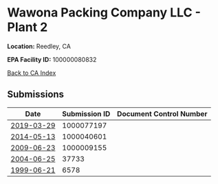# Wawona Packing Company LLC - Plant 2

**Location:** Reedley, CA

**EPA Facility ID:** 100000080832

[Back to CA Index](../../index.md)

## Submissions

| Date | Submission ID | Document Control Number |
|------|--------------|-------------------------|
| [2019-03-29](submissions/1000077197.md) | 1000077197 |  |
| [2014-05-13](submissions/1000040601.md) | 1000040601 |  |
| [2009-06-23](submissions/1000009155.md) | 1000009155 |  |
| [2004-06-25](submissions/37733.md) | 37733 |  |
| [1999-06-21](submissions/6578.md) | 6578 |  |
